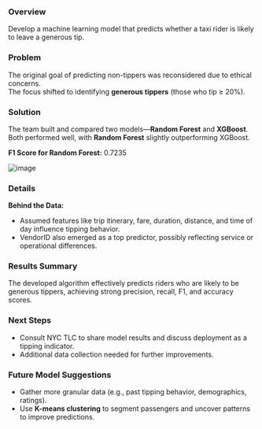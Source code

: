 ### Overview
 Develop a machine learning model that predicts whether a taxi rider is likely to leave a generous tip.

### Problem
The original goal of predicting non-tippers was reconsidered due to ethical concerns.  
The focus shifted to identifying **generous tippers** (those who tip ≥ 20%).

### Solution
The team built and compared two models—**Random Forest** and **XGBoost**.  
Both performed well, with **Random Forest** slightly outperforming XGBoost.

**F1 Score for Random Forest:** 0.7235

![image](https://github.com/user-attachments/assets/aa55b9b8-d0bc-451c-9d93-a2d48081ae7f)


### Details

**Behind the Data:**
- Assumed features like trip itinerary, fare, duration, distance, and time of day influence tipping behavior.
- VendorID also emerged as a top predictor, possibly reflecting service or operational differences.

### Results Summary
The developed algorithm effectively predicts riders who are likely to be generous tippers, achieving strong precision, recall, F1, and accuracy scores.

### Next Steps
- Consult NYC TLC to share model results and discuss deployment as a tipping indicator.
- Additional data collection needed for further improvements.

### Future Model Suggestions
- Gather more granular data (e.g., past tipping behavior, demographics, ratings).
- Use **K-means clustering** to segment passengers and uncover patterns to improve predictions.

